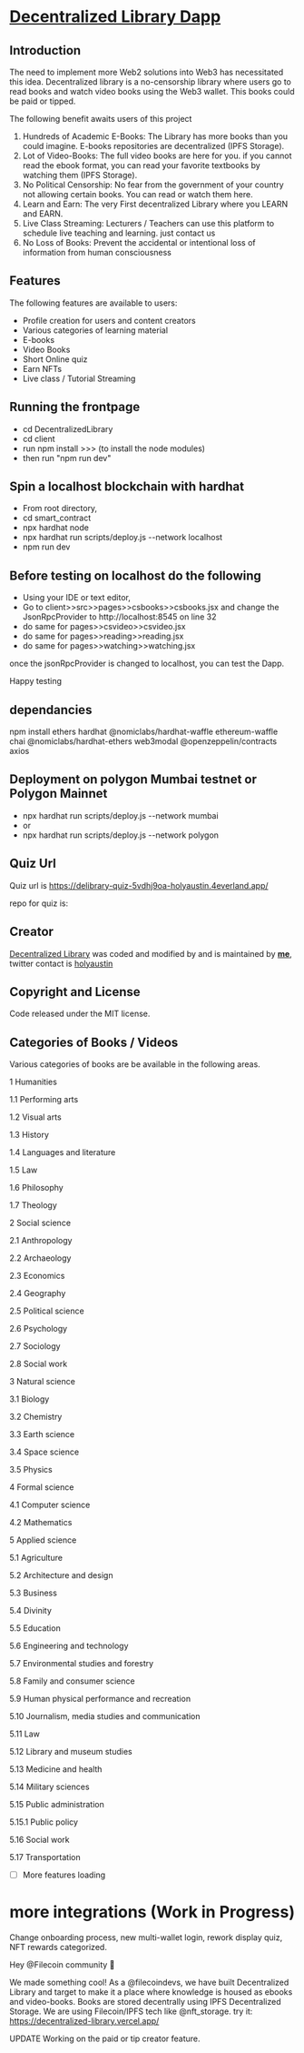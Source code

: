 # [Decentralized Library Dapp](https://decentralized-library.vercel.app/) 

## Introduction
The need to implement more Web2 solutions into Web3 has necessitated this idea. Decentralized library is a no-censorship library where users go to read books and watch video books using the Web3 wallet. This books could be paid or tipped.

The following benefit awaits users of this project

1. Hundreds of Academic E-Books: The Library has more books than you could imagine. E-books repositories are decentralized (IPFS Storage).
2. Lot of Video-Books: The full video books are here for you. if you cannot read the ebook format, you can read your favorite textbooks by watching them (IPFS Storage).
3. No Political Censorship: No fear from the government of your country not allowing certain books. You can read or watch them here.
4. Learn and Earn: The very First decentralized Library where you LEARN and EARN.
5. Live Class Streaming: Lecturers / Teachers can use this platform to schedule live teaching and learning. just contact us
6. No Loss of Books: Prevent the accidental or intentional loss of information from human consciousness



## Features

The following features are available to users:

- Profile creation for users and content creators
- Various categories of learning material 
- E-books
- Video Books
- Short Online quiz
- Earn NFTs
- Live class / Tutorial Streaming


## Running the frontpage

- cd DecentralizedLibrary
- cd client
- run npm install >>> (to install the node modules)
- then run "npm run dev"

## Spin a localhost blockchain with hardhat

- From root directory,
- cd smart_contract
- npx hardhat node
- npx hardhat run scripts/deploy.js --network localhost
- npm run dev

## Before testing on localhost do the following
- Using your IDE or text editor,
- Go to client>>src>>pages>>csbooks>>csbooks.jsx and change the JsonRpcProvider to http://localhost:8545 on line 32
- do same for pages>>csvideo>>csvideo.jsx
- do same for pages>>reading>>reading.jsx
- do same for pages>>watching>>watching.jsx

once the jsonRpcProvider is changed to localhost, you can test the Dapp.

Happy testing

## dependancies
npm install ethers hardhat @nomiclabs/hardhat-waffle ethereum-waffle chai @nomiclabs/hardhat-ethers web3modal @openzeppelin/contracts axios

## Deployment on polygon Mumbai testnet or Polygon Mainnet

- npx hardhat run scripts/deploy.js --network mumbai
- or
- npx hardhat run scripts/deploy.js --network polygon

## Quiz Url
Quiz url is https://delibrary-quiz-5vdhj9oa-holyaustin.4everland.app/

repo for quiz is: 

## Creator

[Decentralized Library](https://decentralized-library.vercel.app/) was coded and modified by and is maintained by **[me](https://github.com/holyaustin/)**, twitter contact is [holyaustin](https://twitter.com/holyaustin)

## Copyright and License

Code released under the MIT license.

## Categories of Books /  Videos
Various categories of books are be available in the following areas.

1 Humanities

1.1 Performing arts

1.2 Visual arts

1.3 History

1.4 Languages and literature

1.5 Law

1.6 Philosophy

1.7 Theology

2 Social science

2.1 Anthropology

2.2 Archaeology

2.3 Economics

2.4 Geography

2.5 Political science

2.6 Psychology

2.7 Sociology

2.8 Social work

3 Natural science

3.1 Biology

3.2 Chemistry

3.3 Earth science

3.4 Space science

3.5 Physics

4 Formal science

4.1 Computer science

4.2 Mathematics

5 Applied science

5.1 Agriculture

5.2 Architecture and design

5.3 Business

5.4 Divinity

5.5 Education

5.6 Engineering and technology

5.7 Environmental studies and forestry

5.8 Family and consumer science

5.9 Human physical performance and recreation

5.10 Journalism, media studies and communication

5.11 Law

5.12 Library and museum studies

5.13 Medicine and health

5.14 Military sciences

5.15 Public administration

5.15.1 Public policy

5.16 Social work

5.17 Transportation

- [ ] More features loading
# more integrations (Work in Progress)
Change onboarding process, new multi-wallet login, rework display quiz, NFT rewards categorized.


Hey @Filecoin community 👋

We made something cool! As a @filecoindevs, we have built Decentralized Library and target to make it a place where knowledge is housed as ebooks and video-books. Books are stored decentrally using IPFS Decentralized Storage. We are using Filecoin/IPFS tech like @nft_storage. try it: https://decentralized-library.vercel.app/

UPDATE
Working on the paid or tip creator feature.